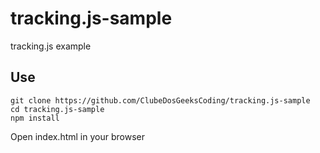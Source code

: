 # tracking.js-sample
tracking.js example

## Use
```
git clone https://github.com/ClubeDosGeeksCoding/tracking.js-sample
cd tracking.js-sample
npm install
```
Open index.html in your browser

